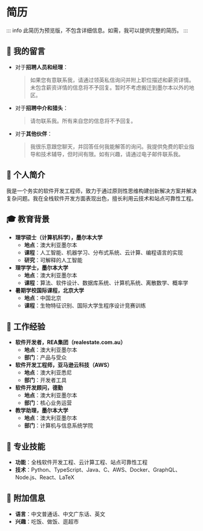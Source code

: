 # 简历

::: info
此简历为预览版，不包含详细信息。如需，我可以提供完整的简历。
:::

## 📨 我的留言

- 对于**招聘人员和经理**：
  > 如果您有意联系我，请通过领英私信询问并附上职位描述和薪资详情。未包含薪资详情的信息将不予回复。暂时不考虑搬迁到墨尔本以外的地区。
- 对于**招聘中介和猎头**：
  > 请勿联系我。所有来自您的信息将不予回复。
- 对于**其他伙伴**：
  > 我很乐意跟您聊天，并回答任何我能解答的询问。我提供免费的职业指导和技术辅导，但时间有限。如有兴趣，请通过电子邮件联系我。

## 📇 个人简介

我是一个务实的软件开发工程师，致力于通过原则性思维构建创新解决方案并解决复杂问题。我在全栈软件开发方面表现出色，擅长利用云技术和站点可靠性工程。

## 🎓 教育背景

- **理学硕士（计算机科学），墨尔本大学**
  - **地点**：澳大利亚墨尔本
  - **课程**：人工智能、机器学习、分布式系统、云计算、编程语言的实现
  - **研究**：可解释的人工智能
- **理学学士，墨尔本大学**
  - **地点**：澳大利亚墨尔本
  - **课程**：算法、软件设计、数据库系统、计算机系统、离散数学、概率学
- **暑期学校国际课程，北京大学**
  - **地点**：中国北京
  - **课程**：生物特征识别、国际大学生程序设计竞赛训练

## 🏢 工作经验

- **软件开发者，REA集团（realestate.com.au）**
  - **地点**：澳大利亚墨尔本
  - **部门**：产品与受众
- **软件开发工程师，亚马逊云科技（AWS）**
  - **地点**：澳大利亚悉尼
  - **部门**：开发者工具
- **软件开发顾问，德勤**
  - **地点**：澳大利亚墨尔本
  - **部门**：核心业务运营
- **教学助理，墨尔本大学**
  - **地点**：澳大利亚墨尔本
  - **部门**：计算机与信息系统学院

## 🚀 专业技能

- **功能**：全栈软件开发工程、云计算工程、站点可靠性工程
- **技术**：Python、TypeScript、Java、C、AWS、Docker、GraphQL、Node.js、React、LaTeX

## 🍟 附加信息

- **语言**：中文普通话、中文广东话、英文
- **兴趣**：吃饭、做饭、逛超市
